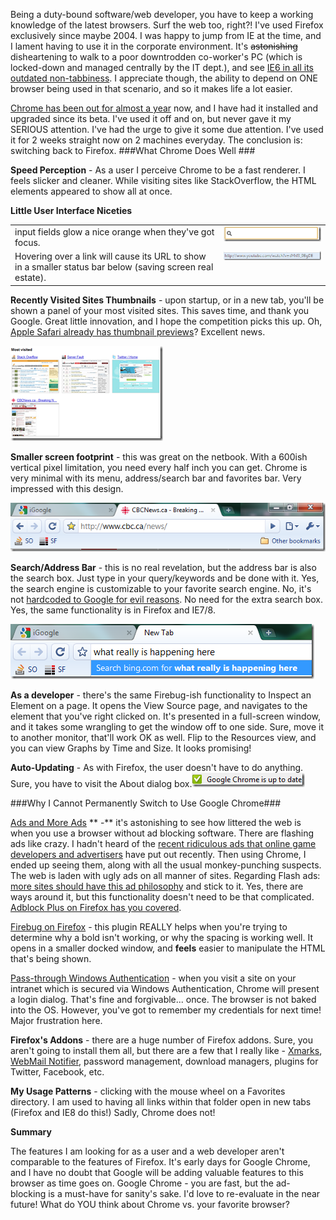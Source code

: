 <!--{Title:"Google Chrome - Needs Just A Touch More Work", PublishedOn:"2009-07-25T08:44:04", Intro:"Being a duty-bound software/web developer, you have to keep a working knowledge of the latest browse"} -->


Being a duty-bound software/web developer, you have to keep a working knowledge of the latest browsers. Surf the web too, right?! I've used Firefox exclusively since maybe 2004. I was happy to jump from IE at the time, and I lament having to use it in the corporate environment. It's <strike>astonishing</strike> disheartening to walk to a poor downtrodden co-worker's PC (which is locked-down and managed centrally by the IT dept.), and see [IE6 in all its outdated non-tabbiness](http://www.stoplivinginthepast.com/). I appreciate though, the ability to depend on ONE browser being used in that scenario, and so it makes life a lot easier. 

[Chrome has been out for almost a year](http://en.wikipedia.org/wiki/Google_chrome) now, and I have had it installed and upgraded since its beta. I've used it off and on, but never gave it my SERIOUS attention. I've had the urge to give it some due attention. I've used it for 2 weeks straight now on 2 machines everyday. The conclusion is: switching back to Firefox.
###What Chrome Does Well ###

**Speed Perception** - As a user I perceive Chrome to be a fast renderer. I feels slicker and cleaner. While visiting sites like StackOverflow, the HTML elements appeared to show all at once.

**Little User Interface Niceties**

<table border="0" cellspacing="0" cellpadding="2" width="722">
 <tr> <td valign="top" width="473">input fields glow a nice orange when they've got focus.</td>
<td valign="top" width="247">
 <img src="img/textbox_styled_chrome.png"/>
 </td>
</tr>
<tr>
<td valign="top" width="473">Hovering over a link will cause its URL to show in a smaller status bar below (saving screen real estate). </td>
<td valign="top" width="247">
<img src="img/linkurl.png"/>
</td>
</tr>    
</table>

**Recently Visited Sites Thumbnails** - upon startup, or in a new tab, you'll be shown a panel of your most visited sites. This saves time, and thank you Google. Great little innovation, and I hope the competition picks this up. Oh, [Apple Safari already has thumbnail previews](http://images.macnn.com/esta/content/0902/safari4-topsites.jpg)? Excellent news.

![visited sites in Google Chrome](img/visited.png)


**Smaller screen footprint** - this was great on the netbook. With a 600ish vertical pixel limitation, you need every half inch you can get. Chrome is very minimal with its menu, address/search bar and favorites bar. Very impressed with this design.

![ChromeHeader.png](img/ChromeHeader.png)


**Search/Address Bar** - this is no real revelation, but the address bar is also the search box. Just type in your query/keywords and be done with it. Yes, the search engine is customizable to your favorite search engine. No, it's not [hardcoded to Google for evil reasons](http://www.wired.com/wired/archive/11.01/google_pr.html). No need for the extra search box. Yes, the same functionality is in Firefox and IE7/8.

![search.png](img/search.png)

**As a developer** - there's the same Firebug-ish functionality to Inspect an Element on a page. It opens the View Source page, and navigates to the element that you've right clicked on. It's presented in a full-screen window, and it takes some wrangling to get the window off to one side. Sure, move it to another monitor, that'll work OK as well. Flip to the Resources view, and you can view Graphs by Time and Size. It looks promising!

**Auto-Updating** - As with Firefox, the user doesn't have to do anything. Sure, you have to visit the About dialog box.![Google Chrome Is Up To Date](img/GoogleChromeIsUpToDate.png)


###Why I Cannot Permanently Switch to Use Google Chrome###

[Ads and More Ads](https://addons.mozilla.org/en-US/firefox/addon/1865)
** -** it's astonishing to see how littered the web is when you use a browser without ad blocking software. There are flashing ads like crazy. I hadn't heard of the [recent ridiculous ads that online game developers and advertisers](http://www.codinghorror.com/blog/archives/001286.html) have put out recently. Then using Chrome, I ended up seeing them, along with all the usual monkey-punching suspects. The web is laden with ugly ads on all manner of sites. Regarding Flash ads: [more sites should have this ad philosophy](http://blog.stackoverflow.com/2009/03/responsible-advertising-feed-a-programmer/) and stick to it. Yes, there are ways around it, but this functionality doesn't need to be that complicated. [Adblock Plus on Firefox has you covered](http://adblockplus.org/en/).

[Firebug on Firefox](http://getfirebug.com/) - this plugin REALLY helps when you're trying to determine why a bold isn't working, or why the spacing is working well. It opens in a smaller docked window, and **feels** easier to manipulate the HTML that's being shown.

[Pass-through Windows Authentication](http://serverfault.com/questions/19914/) - when you visit a site on your intranet which is secured via Windows Authentication, Chrome will present a login dialog. That's fine and forgivable... once. The browser is not baked into the OS. However, you've got to remember my credentials for next time! Major frustration here. 

**Firefox's Addons** - there are a huge number of Firefox addons. Sure, you aren't going to install them all, but there are a few that I really like - [Xmarks](https://addons.mozilla.org/en-US/firefox/addon/2410), [WebMail Notifier](https://addons.mozilla.org/en-US/firefox/addon/4490), password management, download managers, plugins for Twitter, Facebook, etc. 

**My Usage Patterns** - clicking with the mouse wheel on a Favorites directory. I am used to having all links within that folder open in new tabs (Firefox and IE8 do this!) Sadly, Chrome does not!


**Summary**

The features I am looking for as a user and a web developer aren't comparable to the features of Firefox. It's early days for Google Chrome, and I have no doubt that Google will be adding valuable features to this browser as time goes on.
Google Chrome - you are fast, but the ad-blocking is a must-have for sanity's sake. I'd love to re-evaluate in the near future! 
What do YOU think about Chrome vs. your favorite browser?
